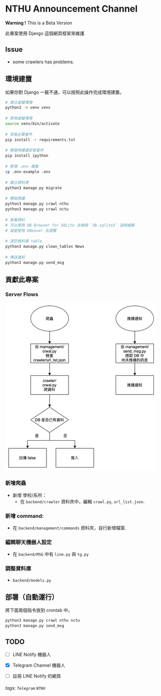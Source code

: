NTHU Announcement Channel
===

**Warning !** This is a Beta Version

此專案使用 Django 這個網頁框架來維護

## Issue

- some crawlers has problems.
  
## 環境建置

如果你對 Django 一竅不通，可以按照此操作完成環境建置。

```bash
# 建立虛擬環境
python3 -m venv venv

# 啓用虛擬環境
source venv/bin/activate

# 安裝必要套件
pip install -r requirements.txt

# 開發時建議安裝套件
pip install ipython

# 新增 .env 檔案
cp .env-example .env

# 建立資料表
python3 manage.py migrate

# 開始爬蟲
python3 manage.py crawl nthu
python3 manage.py crawl nctu

# 查看資料
# 可以使用 DB Browser for SQLite 去檢視 `db.sqlite3` 這個檔案
# 或是使用 DBeaver 去瀏覽

# 清空資料庫 table
python3 manage.py clean_tables News

# 傳送通知
python3 manage.py send_msg
```


## 貢獻此專案

### Server Flows

![](/docs/workflow.png)


### 新增爬蟲

- 新增 學校/系所：
    - 在 `backend/crawler` 資料夾中，編輯 `crawl.py`, `url_list.json`.

### 新增 command:

- 在 `backend/management/commands` 資料夾，自行新增檔案.

### 編輯聊天機器人設定

- 在 `backend/MSG` 中有 `line.py` 與 `tg.py`

### 調整資料庫

- `backend/models.py`

## 部署（自動運行）

將下面兩個指令放到 crontab 中。

```bash
python3 manage.py crawl nthu nctu
python3 manage.py send_msg
```

## TODO

- [ ] LINE Notify 機器人
- [x] Telegram Channel 機器人
- [ ] 註冊 LINE Notify 的網頁


###### tags: `Telegram` `NTHU`
